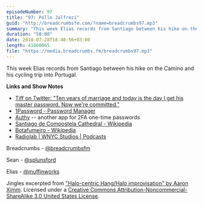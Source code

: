 ```yaml
---
episodeNumber: 97
title: "97: Pollo Jalfrezi"
guid: "http://breadcrumbsfm.com/?name=breadcrumbs97.mp3"
summary: "This week Elias records from Santiago between his hike on the Camino and his cycling trip into Portugal."
duration: "58:00"
date: 2018-07-28T18:48:56+03:00
length: 41860065
file: "https://media.breadcrumbs.fm/breadcrumbs97.mp3"
---
```

This week Elias records from Santiago between his hike on the Camino and his cycling trip into Portugal.

**Links and Show Notes**
- [Tiff on Twitter: "Ten years of marriage and today is the day I get his master password. Now we're committed."](https://twitter.com/tiffanyarment/status/1010254772354670598)
- [1Password - Password Manager](https://itunes.apple.com/us/app/1password-password-manager/id568903335?mt=8&uo=4)
- [Authy](https://itunes.apple.com/us/app/authy/id494168017?mt=8&uo=4) -- another app for 2FA one-time passwords
- [Santiago de Compostela Cathedral - Wikipedia](https://en.wikipedia.org/wiki/Santiago_de_Compostela_Cathedral)
- [Botafumeiro - Wikipedia](https://en.wikipedia.org/wiki/Botafumeiro)
- [Radiolab | WNYC Studios | Podcasts](https://www.wnycstudios.org/shows/radiolab/)

Breadcrumbs - [@breadcrumbsfm](https://twitter.com/breadcrumbsfm)

Sean - [@splunsford](https://twitter.com/splunsford)

Elias - [@muffinworks](https://twitter.com/muffinworks)

Jingles excerpted from ["Halo-centric Hang/Halo improvisation" by Aaron Ximm](http://freemusicarchive.org/music/aaron_ximm/handpans_and_the_hang/). Licensed under a [Creative Commons Attribution-Noncommercial-ShareAlike 3.0 United States License](http://creativecommons.org/licenses/by-nc-sa/3.0/us/).